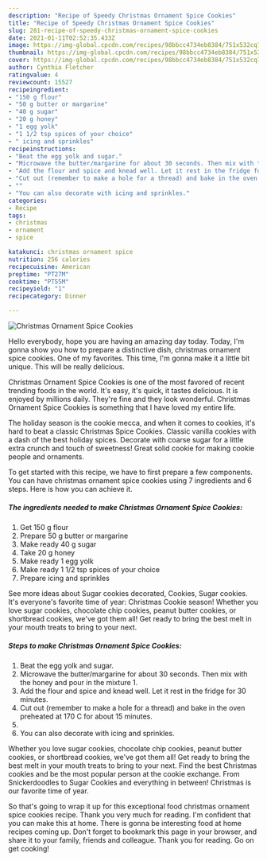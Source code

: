 ```yaml
---
description: "Recipe of Speedy Christmas Ornament Spice Cookies"
title: "Recipe of Speedy Christmas Ornament Spice Cookies"
slug: 281-recipe-of-speedy-christmas-ornament-spice-cookies
date: 2021-01-11T02:52:35.433Z
image: https://img-global.cpcdn.com/recipes/98bbcc4734eb8384/751x532cq70/christmas-ornament-spice-cookies-recipe-main-photo.jpg
thumbnail: https://img-global.cpcdn.com/recipes/98bbcc4734eb8384/751x532cq70/christmas-ornament-spice-cookies-recipe-main-photo.jpg
cover: https://img-global.cpcdn.com/recipes/98bbcc4734eb8384/751x532cq70/christmas-ornament-spice-cookies-recipe-main-photo.jpg
author: Cynthia Fletcher
ratingvalue: 4
reviewcount: 15527
recipeingredient:
- "150 g flour"
- "50 g butter or margarine"
- "40 g sugar"
- "20 g honey"
- "1 egg yolk"
- "1 1/2 tsp spices of your choice"
- " icing and sprinkles"
recipeinstructions:
- "Beat the egg yolk and sugar."
- "Microwave the butter/margarine for about 30 seconds. Then mix with the honey and pour in the mixture 1."
- "Add the flour and spice and knead well. Let it rest in the fridge for 30 minutes."
- "Cut out (remember to make a hole for a thread) and bake in the oven preheated at 170 C for about 15 minutes."
- ""
- "You can also decorate with icing and sprinkles."
categories:
- Recipe
tags:
- christmas
- ornament
- spice

katakunci: christmas ornament spice 
nutrition: 256 calories
recipecuisine: American
preptime: "PT27M"
cooktime: "PT55M"
recipeyield: "1"
recipecategory: Dinner

---
```



![Christmas Ornament Spice Cookies](https://img-global.cpcdn.com/recipes/98bbcc4734eb8384/751x532cq70/christmas-ornament-spice-cookies-recipe-main-photo.jpg)

Hello everybody, hope you are having an amazing day today. Today, I'm gonna show you how to prepare a distinctive dish, christmas ornament spice cookies. One of my favorites. This time, I'm gonna make it a little bit unique. This will be really delicious.

Christmas Ornament Spice Cookies is one of the most favored of recent trending foods in the world. It's easy, it's quick, it tastes delicious. It is enjoyed by millions daily. They're fine and they look wonderful. Christmas Ornament Spice Cookies is something that I have loved my entire life.

The holiday season is the cookie mecca, and when it comes to cookies, it&#39;s hard to beat a classic Christmas Spice Cookies. Classic vanilla cookies with a dash of the best holiday spices. Decorate with coarse sugar for a little extra crunch and touch of sweetness! Great solid cookie for making cookie people and ornaments.


To get started with this recipe, we have to first prepare a few components. You can have christmas ornament spice cookies using 7 ingredients and 6 steps. Here is how you can achieve it.

<!--inarticleads1-->

##### The ingredients needed to make Christmas Ornament Spice Cookies:

1. Get 150 g flour
1. Prepare 50 g butter or margarine
1. Make ready 40 g sugar
1. Take 20 g honey
1. Make ready 1 egg yolk
1. Make ready 1 1/2 tsp spices of your choice
1. Prepare  icing and sprinkles


See more ideas about Sugar cookies decorated, Cookies, Sugar cookies. It&#39;s everyone&#39;s favorite time of year: Christmas Cookie season! Whether you love sugar cookies, chocolate chip cookies, peanut butter cookies, or shortbread cookies, we&#39;ve got them all! Get ready to bring the best melt in your mouth treats to bring to your next. 

<!--inarticleads2-->

##### Steps to make Christmas Ornament Spice Cookies:

1. Beat the egg yolk and sugar.
1. Microwave the butter/margarine for about 30 seconds. Then mix with the honey and pour in the mixture 1.
1. Add the flour and spice and knead well. Let it rest in the fridge for 30 minutes.
1. Cut out (remember to make a hole for a thread) and bake in the oven preheated at 170 C for about 15 minutes.
1. 
1. You can also decorate with icing and sprinkles.


Whether you love sugar cookies, chocolate chip cookies, peanut butter cookies, or shortbread cookies, we&#39;ve got them all! Get ready to bring the best melt in your mouth treats to bring to your next. Find the best Christmas cookies and be the most popular person at the cookie exchange. From Snickerdoodles to Sugar Cookies and everything in between! Christmas is our favorite time of year. 

So that's going to wrap it up for this exceptional food christmas ornament spice cookies recipe. Thank you very much for reading. I'm confident that you can make this at home. There is gonna be interesting food at home recipes coming up. Don't forget to bookmark this page in your browser, and share it to your family, friends and colleague. Thank you for reading. Go on get cooking!
